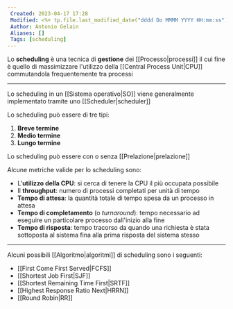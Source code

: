 ```yaml
---
 Created: 2023-04-17 17:28
 Modified: <%+ tp.file.last_modified_date("dddd Do MMMM YYYY HH:mm:ss") %>
 Author: Antonio Gelain
 Aliases: []
 Tags: [scheduling]
---
```


Lo **scheduling** è una tecnica di **gestione** dei [[Processo|processi]] il cui fine è quello di massimizzare l'utilizzo della [[Central Process Unit|CPU]] commutandola frequentemente tra processi

---

Lo scheduling in un [[Sistema operativo|SO]] viene generalmente implementato tramite uno [[Scheduler|scheduler]]

Lo scheduling può essere di tre tipi:
1. **Breve termine**
2. **Medio termine**
3. **Lungo termine**

Lo scheduling può essere con o senza [[Prelazione|prelazione]]

Alcune metriche valide per lo scheduling sono:
- L'**utilizzo della CPU**: si cerca di tenere la CPU il più occupata possibile
- Il **throughput**: numero di processi completati per unità di tempo
- **Tempo di attesa**: la quantità totale di tempo spesa da un processo in attesa
- **Tempo di completamento** (o *turnaround*): tempo necessario ad eseguire un particolare processo dall'inizio alla fine
- **Tempo di risposta**: tempo tracorso da quando una richiesta è stata sottoposta al sistema fina alla prima risposta del sistema stesso

---

Alcuni possibili [[Algoritmo|algoritmi]] di scheduling sono i seguenti:
- [[First Come First Served|FCFS]]
- [[Shortest Job First|SJF]]
- [[Shortest Remaining Time First|SRTF]]
- [[Highest Response Ratio Next|HRRN]]
- [[Round Robin|RR]]